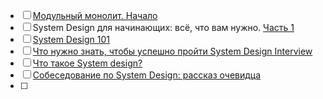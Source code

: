 - [ ] [Модульный монолит. Начало](https://habr.com/ru/companies/dododev/articles/650721/)
- [ ] System Design для начинающих: всё, что вам нужно. [Часть 1](https://habr.com/ru/articles/873388/)
- [ ] [System Design 101](https://habr.com/ru/articles/770564/)
- [ ] [Что нужно знать, чтобы успешно пройти System Design Interview](https://habr.com/ru/companies/bothub/articles/812265/)
- [ ] [Что такое System design?](https://habr.com/ru/articles/859566/)
- [ ] [Собеседование по System Design: рассказ очевидца](https://habr.com/ru/companies/piter/articles/883962/)
- [ ] 


